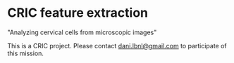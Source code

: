 # CRIC feature extraction 

"Analyzing cervical cells from microscopic images"

This is a CRIC project. Please contact dani.lbnl@gmail.com to participate of this mission.
